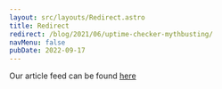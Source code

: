 ```yaml
---
layout: src/layouts/Redirect.astro
title: Redirect
redirect: /blog/2021/06/uptime-checker-mythbusting/
navMenu: false
pubDate: 2022-09-17
---
```

<div>
Our article feed can be found <a href="/blog/2021/06/uptime-checker-mythbusting/">here</a>
</div>
